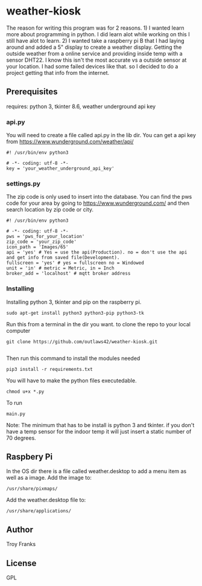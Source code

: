 # weather-kiosk

The reason for writing this program was for 2 reasons.
    1) I wanted learn more about programming in python. I did learn alot
        while working on this I still have alot to learn.
    2) I wanted take a raspberry pi B that I had laying around and added a  5"
        display to create a weather display. Getting the outside weather from a online
        service and providing inside temp with a sensor DHT22.
        I know this isn't the most accurate  vs a outside sensor at your location.
        I had some failed devices like that. so I decided to do a project
        getting that info from the internet.

## Prerequisites

requires: python 3, tkinter 8.6, weather underground api key

### api.py
You will need to create a file called api.py in the lib dir. You can get a api key from https://www.wunderground.com/weather/api/ 
```
#! /usr/bin/env python3

# -*- coding: utf-8 -*-
key = 'your_weather_underground_api_key'

```

### settings.py
 The zip code is only used to insert into the
database. You can find the pws code for your area by going to https://www.wunderground.com/ and then search location 
by zip code or city. 

```
#! /usr/bin/env python3

# -*- coding: utf-8 -*-
pws = 'pws_for_your_location'
zip_code = 'your_zip_code'
icon_path = 'Images/65'
api = 'yes' # Yes = use the api(Production). no = don't use the api and get info from saved file(Development). 
fullscreen = 'yes' # yes = fullscreen no = Windowed
unit = 'in' # metric = Metric, in = Inch
broker_add = 'localhost' # mqtt broker address

```

### Installing

Installing python 3, tkinter and pip on the raspberry pi.
```
sudo apt-get install python3 python3-pip python3-tk

```
Run this from a terminal in the dir you want. to clone the repo to your local computer

```
git clone https://github.com/outlaws42/weather-kiosk.git


```
Then run this command to install the modules needed

```
pip3 install -r requirements.txt

```

You will have to make the python files executedable.

```
chmod u+x *.py

```

To run

```
main.py

```


    
 Note: The minimum that has to be install is python 3 and tkinter. if you don't have a temp
    sensor for the indoor temp it will just insert a static number of 70 degrees.
    
## Raspbery Pi
In the OS dir there is a file called weather.desktop to add a menu item as well as a image.
Add the image to:
```
/usr/share/pixmaps/

```

Add the weather.desktop file to:
```
/usr/share/applications/

```

## Author

Troy Franks

## License

GPL
 
